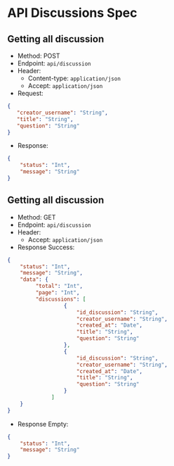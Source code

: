 # API Discussions Spec

## Getting all discussion

- Method: POST
- Endpoint: `api/discussion`
- Header: 
    - Content-type: `application/json`
    - Accept: `application/json`
- Request:
```json
{
   "creator_username": "String",
   "title": "String",
   "question": "String"
}
```
- Response:
```json
{
    "status": "Int",
    "message": "String"
}
```

## Getting all discussion

- Method: GET
- Endpoint: `api/discussion`
- Header: 
    - Accept: `application/json`
- Response Success:
```json
{
    "status": "Int",
    "message": "String",
    "data": {
         "total": "Int",
         "page": "Int",
         "discussions": [
                  {
                      "id_discussion": "String",
                      "creator_username": "String",
                      "created_at": "Date",
                      "title": "String",
                      "question": "String"
                  },
                  {
                      "id_discussion": "String",
                      "creator_username": "String",
                      "created_at": "Date",
                      "title": "String",
                      "question": "String"                             
                  }
              ]
    }
}
```
- Response Empty:
```json
{
    "status": "Int",
    "message": "String"
}
```